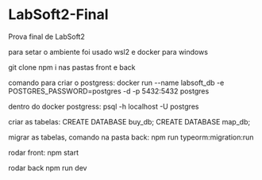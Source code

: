 # LabSoft2-Final
Prova final de LabSoft2

para setar o ambiente foi usado wsl2 e docker para windows

git clone
npm i nas pastas front e back

comando para criar o postgress:
docker run --name labsoft_db -e POSTGRES_PASSWORD=postgres -d -p 5432:5432 postgres

dentro do docker postgress:
psql -h localhost -U postgres

criar as tabelas:
CREATE DATABASE buy_db;
CREATE DATABASE map_db;

migrar as tabelas, comando na pasta back:
npm run typeorm:migration:run

rodar front:
npm start

rodar back npm run dev